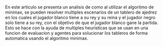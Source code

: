 En este articulo se presenta un analisis de como al utilizar el algoritmo de minimax, se pueden resolver multiples escenarios de un tablero de ajedrez en los cuales el jugador blanco tiene a su rey y su reina y el jugador negro solo tiene a su rey, con el objetivo de que el jugador blanco gane la partida. Esto se
hace con la ayuda de multiples heuristicas que se usan en una funcion de evaluacion y agentes para solucionar los tableros de forma automatica usando el algoritmo minimax.
